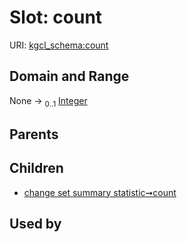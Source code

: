 
# Slot: count




URI: [kgcl_schema:count](https://w3id.org/kgcl-schema/count)


## Domain and Range

None &#8594;  <sub>0..1</sub> [Integer](types/Integer.md)

## Parents


## Children

 *  [change set summary statistic➞count](change_set_summary_statistic_count.md)

## Used by


